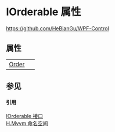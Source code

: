 # IOrderable 属性
https://github.com/HeBianGu/WPF-Control



## 属性
<table>
<tr>
<td><a href="1289012a-de3d-c251-dfc7-94b3be6fe5bb">Order</a></td>
<td> </td></tr>
</table>

## 参见


#### 引用
<a href="027e827a-8ffd-1fb9-b33e-8ac065d37cda">IOrderable 接口</a>  
<a href="2171cdff-f9c4-6682-6b3e-a29f9cee4c25">H.Mvvm 命名空间</a>  
